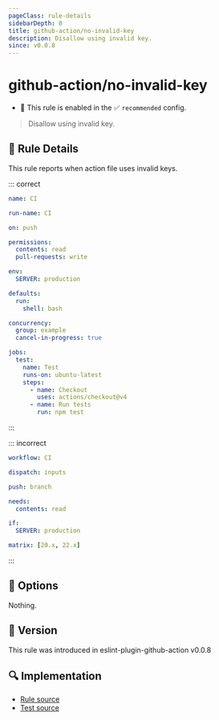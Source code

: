 ```yaml
---
pageClass: rule-details
sidebarDepth: 0
title: github-action/no-invalid-key
description: Disallow using invalid key.
since: v0.0.8
---
```


# github-action/no-invalid-key

- 💼 This rule is enabled in the ✅ `recommended` config.

> Disallow using invalid key.

## :book: Rule Details

This rule reports when action file uses invalid keys.

::: correct

```yaml
name: CI

run-name: CI

on: push

permissions:
  contents: read
  pull-requests: write

env:
  SERVER: production

defaults:
  run:
    shell: bash

concurrency:
  group: example
  cancel-in-progress: true

jobs:
  test:
    name: Test
    runs-on: ubuntu-latest
    steps:
      - name: Checkout
        uses: actions/checkout@v4
      - name: Run tests
        run: npm test
```

:::

::: incorrect

```yaml
workflow: CI

dispatch: inputs

push: branch

needs:
  contents: read

if:
  SERVER: production

matrix: [20.x, 22.x]
```

:::

## :wrench: Options

Nothing.

## :rocket: Version

This rule was introduced in eslint-plugin-github-action v0.0.8

## :mag: Implementation

- [Rule source](https://github.com/ntnyq/eslint-plugin-github-action/blob/main/src/rules/no-invalid-key.ts)
- [Test source](https://github.com/ntnyq/eslint-plugin-github-action/blob/main/tests/rules/no-invalid-key.test.ts)
